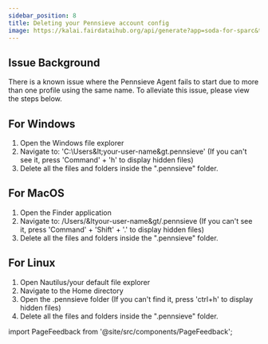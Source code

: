 ```yaml
---
sidebar_position: 8
title: Deleting your Pennsieve account config
image: https://kalai.fairdataihub.org/api/generate?app=soda-for-sparc&title=Deleting%20Pennsieve%20config%20files&description=&org=fairdataihub
---
```


## Issue Background

There is a known issue where the Pennsieve Agent fails to start due to more than one profile using the same name. To alleviate this issue, please view the steps below.

## For Windows

1. Open the Windows file explorer
2. Navigate to: 'C:\Users\&lt;your-user-name&gt\.pennsieve' (If you can't see it, press 'Command' + 'h' to display hidden files)
3. Delete all the files and folders inside the ".pennsieve" folder.

## For MacOS

1. Open the Finder application
2. Navigate to: /Users/&ltyour-user-name&gt/.pennsieve (If you can't see it, press 'Command' + 'Shift' + '.' to display hidden files)
3. Delete all the files and folders inside the ".pennsieve" folder.

## For Linux

1. Open Nautilus/your default file explorer
2. Navigate to the Home directory
3. Open the .pennsieve folder (If you can't find it, press 'ctrl+h' to display hidden files)
4. Delete all the files and folders inside the ".pennsieve" folder.

import PageFeedback from '@site/src/components/PageFeedback';

<PageFeedback />

